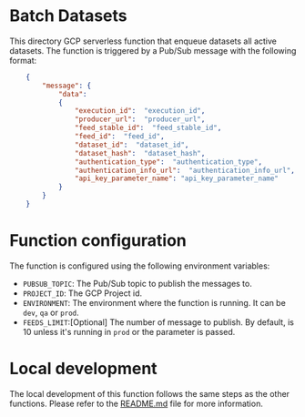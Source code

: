 # Batch Datasets
This directory GCP serverless function that enqueue datasets all active datasets.
The function is triggered by a Pub/Sub message with the following format:
```json
    {
        "message": {
            "data": 
            {
                "execution_id":  "execution_id",
                "producer_url":  "producer_url",
                "feed_stable_id":  "feed_stable_id",
                "feed_id":  "feed_id",
                "dataset_id":  "dataset_id",
                "dataset_hash":  "dataset_hash",
                "authentication_type":  "authentication_type",
                "authentication_info_url":  "authentication_info_url",
                "api_key_parameter_name": "api_key_parameter_name"
            }            
        }
    }
``` 

# Function configuration
The function is configured using the following environment variables:
- `PUBSUB_TOPIC`: The Pub/Sub topic to publish the messages to.
- `PROJECT_ID`: The GCP Project id. 
- `ENVIRONMENT`: The environment where the function is running. It can be `dev`, `qa` or `prod`.
- `FEEDS_LIMIT`:[Optional] The number of message to publish. By default, is 10 unless it's running in `prod` or the parameter is passed.

# Local development
The local development of this function follows the same steps as the other functions. Please refer to the [README.md](../README.md) file for more information.

